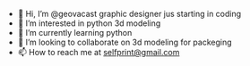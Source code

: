 - 👋 Hi, I’m @geovacast graphic designer jus starting in coding
- 👀 I’m interested in python 3d modeling
- 🌱 I’m currently learning python
- 💞️ I’m looking to collaborate on 3d modeling for packeging
- 📫 How to reach me at selfprint@gmail.com

<!---
geovacast/geovacast is a ✨ special ✨ repository because its `README.md` (this file) appears on your GitHub profile.
You can click the Preview link to take a look at your changes.
--->
